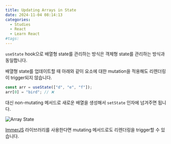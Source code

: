 ```yaml
---
title: Updating Arrays in State
date: 2024-11-04 08:14:13
categories:
  - Studies
  - React
  - Learn React
#tags:
---
```

`useState` hook으로 배열형 state를 관리하는 방식은 객체형 state를 관리하는 방식과 동일합니다.

배열형 state를 업데이트할 때 아래와 같이 요소에 대한 mutation을 적용해도 리렌더링이 trigger되지 않습니다.

```jsx
const arr = useState(["d", "e", "f"]);
arr[0] = "bird"; // ❌
```

대신 non-mutating 메서드로 새로운 배열을 생성해서 `setState` 인자에 넘겨주면 됩니다.

![Array State](/images/array_state.png)

[ImmerJS](https://github.com/immerjs/immer) 라이브러리를 사용한다면 mutating 메서드로도 리렌더링을 trigger할 수 있습니다.
